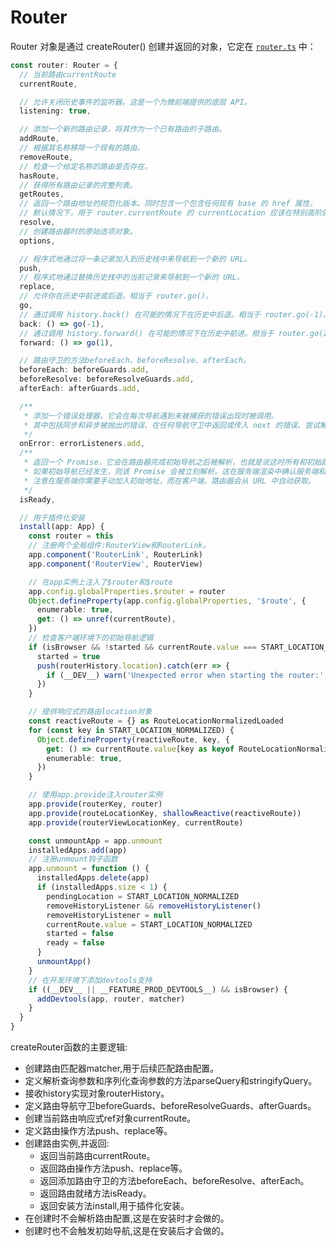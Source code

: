 # Router

Router 对象是通过 createRouter() 创建并返回的对象，它定在 [`router.ts`](https://github.com/vuejs/router/blob/main/packages/router/src/router.ts#L1186) 中：

```ts
const router: Router = {
  // 当前路由currentRoute
  currentRoute,

  // 允许关闭历史事件的监听器。这是一个为微前端提供的底层 API。
  listening: true,

  // 添加一个新的路由记录，将其作为一个已有路由的子路由。
  addRoute,
  // 根据其名称移除一个现有的路由。
  removeRoute,
  // 检查一个给定名称的路由是否存在。
  hasRoute,
  // 获得所有路由记录的完整列表。
  getRoutes,
  // 返回一个路由地址的规范化版本。同时包含一个包含任何现有 base 的 href 属性。
  // 默认情况下，用于 router.currentRoute 的 currentLocation 应该在特别高阶的用例下才会被覆写。
  resolve,
  // 创建路由器时的原始选项对象。
  options,

  // 程序式地通过将一条记录加入到历史栈中来导航到一个新的 URL。
  push,
  // 程序式地通过替换历史栈中的当前记录来导航到一个新的 URL。
  replace,
  // 允许你在历史中前进或后退。相当于 router.go()。
  go,
  // 通过调用 history.back() 在可能的情况下在历史中后退。相当于 router.go(-1)。
  back: () => go(-1),
  // 通过调用 history.forward() 在可能的情况下在历史中前进。相当于 router.go(1)。
  forward: () => go(1),

  // 路由守卫的方法beforeEach、beforeResolve、afterEach。
  beforeEach: beforeGuards.add,
  beforeResolve: beforeResolveGuards.add,
  afterEach: afterGuards.add,

  /**
   * 添加一个错误处理器，它会在每次导航遇到未被捕获的错误出现时被调用。
   * 其中包括同步和异步被抛出的错误、在任何导航守卫中返回或传入 next 的错误、尝试解析一个需要渲染路由的异步组件时发生的错误。
   */
  onError: errorListeners.add,
  /**
   * 返回一个 Promise，它会在路由器完成初始导航之后被解析，也就是说这时所有和初始路由有关联的异步入口钩子和异步组件都已经被解析。
   * 如果初始导航已经发生，则该 Promise 会被立刻解析。这在服务端渲染中确认服务端和客户端输出一致的时候非常有用。
   * 注意在服务端你需要手动加入初始地址，而在客户端，路由器会从 URL 中自动获取。
   */
  isReady,

  // 用于插件化安装
  install(app: App) {
    const router = this
    // 注册两个全局组件:RouterView和RouterLink。
    app.component('RouterLink', RouterLink)
    app.component('RouterView', RouterView)

    // 在app实例上注入了$router和$route
    app.config.globalProperties.$router = router
    Object.defineProperty(app.config.globalProperties, '$route', {
      enumerable: true,
      get: () => unref(currentRoute),
    })
    // 检查客户端环境下的初始导航逻辑
    if (isBrowser && !started && currentRoute.value === START_LOCATION_NORMALIZED) {
      started = true
      push(routerHistory.location).catch(err => {
        if (__DEV__) warn('Unexpected error when starting the router:', err)
      })
    }

    // 提供响应式的路由location对象
    const reactiveRoute = {} as RouteLocationNormalizedLoaded
    for (const key in START_LOCATION_NORMALIZED) {
      Object.defineProperty(reactiveRoute, key, {
        get: () => currentRoute.value[key as keyof RouteLocationNormalized],
        enumerable: true,
      })
    }

    // 使用app.provide注入router实例
    app.provide(routerKey, router)
    app.provide(routeLocationKey, shallowReactive(reactiveRoute))
    app.provide(routerViewLocationKey, currentRoute)

    const unmountApp = app.unmount
    installedApps.add(app)
    // 注册unmount钩子函数
    app.unmount = function () {
      installedApps.delete(app)
      if (installedApps.size < 1) {
        pendingLocation = START_LOCATION_NORMALIZED
        removeHistoryListener && removeHistoryListener()
        removeHistoryListener = null
        currentRoute.value = START_LOCATION_NORMALIZED
        started = false
        ready = false
      }
      unmountApp()
    }
    // 在开发环境下添加devtools支持
    if ((__DEV__ || __FEATURE_PROD_DEVTOOLS__) && isBrowser) {
      addDevtools(app, router, matcher)
    }
  }
}
```

createRouter函数的主要逻辑:

- 创建路由匹配器matcher,用于后续匹配路由配置。
- 定义解析查询参数和序列化查询参数的方法parseQuery和stringifyQuery。
- 接收history实现对象routerHistory。
- 定义路由导航守卫beforeGuards、beforeResolveGuards、afterGuards。
- 创建当前路由响应式ref对象currentRoute。
- 定义路由操作方法push、replace等。
- 创建路由实例,并返回:
  - 返回当前路由currentRoute。
  - 返回路由操作方法push、replace等。
  - 返回添加路由守卫的方法beforeEach、beforeResolve、afterEach。
  - 返回路由就绪方法isReady。
  - 返回安装方法install,用于插件化安装。
- 在创建时不会解析路由配置,这是在安装时才会做的。
- 创建时也不会触发初始导航,这是在安装后才会做的。
